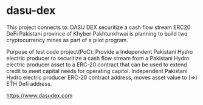 # dasu-dex
This project connects to: DASU DEX securitize a cash flow stream ERC20 DeFi
Pakistani province of Khyber Pakhtunkhwai is planning to build two cryptocurrency mines as part of a pilot program.

Purpose of test code project(PoC): Provide a Independent Pakistani Hydro electric producer to securitize a cash flow stream from a Pakistani Hydro electric producer asset to a ERC-20 contract that can be used to extend credit to meet capital needs for operating capitol.  Independent Pakistani Hydro electric producer ERC-20 contract address, moves asset value to (=>) ETH Defi  address.

https://www.dasudex.com
